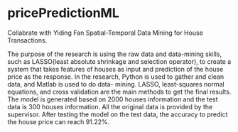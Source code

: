 # pricePredictionML

Collabrate with Yiding Fan
Spatial-Temporal Data Mining for House Transactions.

The purpose of the research is using the raw data and data-mining skills, such as LASSO(least absolute shrinkage and selection operator), to create a system that takes features of houses as input and prediction of the house price as the response.
In the research, Python is used to gather and clean data, and Matlab is used to do data- mining. LASSO, least-squares normal equations, and cross validation are the main methods to get the final results. The model is generated based on 2000 houses information and the test data is 300 houses information. All the original data is provided by the supervisor. After testing the model on the test data, the accuracy to predict the house price can reach 91.22%.
